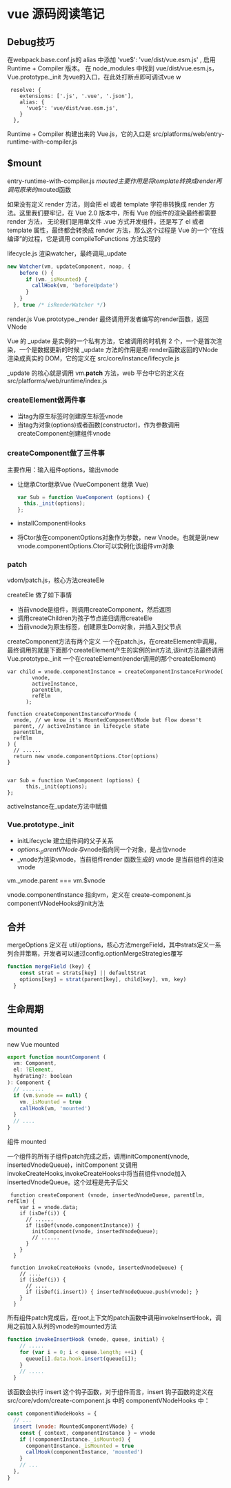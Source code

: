 # vue 源码阅读笔记

## Debug技巧
在webpack.base.conf.js的 alias 中添加 'vue$': 'vue/dist/vue.esm.js' , 启用 Runtime + Compiler 版本。
在 node_modules 中找到 vue/dist/vue.esm.js，Vue.prototype._init 为vue的入口，在此处打断点即可调试vue
w
````
 resolve: {
    extensions: ['.js', '.vue', '.json'],
    alias: {
      'vue$': 'vue/dist/vue.esm.js',
    }
  },
````


Runtime + Compiler 构建出来的 Vue.js，它的入口是 src/platforms/web/entry-runtime-with-compiler.js

## $mount

entry-runtime-with-compiler.js $mouted主要作用是将template转换成render再调用原来的$mouted函数

如果没有定义 render 方法，则会把 el 或者 template 字符串转换成 render 方法。这里我们要牢记，在 Vue 2.0 版本中，所有 Vue 的组件的渲染最终都需要 render 方法，
无论我们是用单文件 .vue 方式开发组件，还是写了 el 或者 template 属性，最终都会转换成 render 方法，那么这个过程是 Vue 的一个“在线编译”的过程，它是调用 compileToFunctions 方法实现的


lifecycle.js 渲染watcher，最终调用_update
````js
new Watcher(vm, updateComponent, noop, {
    before () {
      if (vm._isMounted) {
        callHook(vm, 'beforeUpdate')
      }
    }
  }, true /* isRenderWatcher */)
```` 


render.js Vue.prototype._render 最终调用开发者编写的render函数，返回VNode


Vue 的 _update 是实例的一个私有方法，它被调用的时机有 2 个，一个是首次渲染，一个是数据更新的时候
_update 方法的作用是把 render函数返回的VNode 渲染成真实的 DOM，它的定义在 src/core/instance/lifecycle.js

_update 的核心就是调用 vm.__patch__ 方法，web 平台中它的定义在 src/platforms/web/runtime/index.js 

### createElement做两件事
- 当tag为原生标签时创建原生标签vnode
- 当tag为对象(options)或者函数(constructor)，作为参数调用createComponent创建组件vnode

### createComponent做了三件事
主要作用：输入组件options，输出vnode

- 让继承Ctor继承Vue (VueComponent 继承 Vue)

  ````js
  var Sub = function VueComponent (options) {
    this._init(options);
  };
  ````
  
- installComponentHooks 
- 将Ctor放在componentOptions对象作为参数，new Vnode。也就是说new vnode.componentOptions.Ctor可以实例化该组件vm对象


### patch
vdom/patch.js，核心方法createEle

createEle 做了如下事情

- 当前vnode是组件，则调用createComponent，然后返回
- 调用createChildren为孩子节点递归调用createEle
- 当前vnode为原生标签，创建原生Dom对象，并插入到父节点

createComponent方法有两个定义
一个在patch.js，在createElement中调用，最终调用的就是下面那个createElement产生的实例的init方法,该init方法最终调用Vue.prototype._init
一个在createElement(render调用的那个createElement)

```
var child = vnode.componentInstance = createComponentInstanceForVnode(
        vnode,
        activeInstance,
        parentElm,
        refElm
      );
      
function createComponentInstanceForVnode (
  vnode, // we know it's MountedComponentVNode but flow doesn't
  parent, // activeInstance in lifecycle state
  parentElm,
  refElm
) {
  // ......
  return new vnode.componentOptions.Ctor(options)
}      


var Sub = function VueComponent (options) {
      this._init(options);
};
```

activeInstance在_update方法中赋值

### Vue.prototype._init

- initLifecycle 建立组件间的父子关系
- $options._parentVNode与$vnode指向同一个对象，是占位vnode
- _vnode为渲染vnode，当前组件render 函数生成的 vnode 是当前组件的渲染 vnode

vm._vnode.parent === vm.$vnode

vnode.componentInstance 指向vm，定义在 create-component.js componentVNodeHooks的init方法

## 合并

mergeOptions 定义在 util/options，核心方法mergeField，其中strats定义一系列合并策略，开发者可以通过config.optionMergeStrategies覆写

````js
function mergeField (key) {
    const strat = strats[key] || defaultStrat
    options[key] = strat(parent[key], child[key], vm, key)
  }
````

## 生命周期
### mounted
new Vue mounted

````js
export function mountComponent (
  vm: Component,
  el: ?Element,
  hydrating?: boolean
): Component {
  // .......
  if (vm.$vnode == null) {
    vm._isMounted = true
    callHook(vm, 'mounted')
  }
  // ....
}
````

组件 mounted

一个组件的所有子组件patch完成之后，调用initComponent(vnode, insertedVnodeQueue)，initComponent
又调用invokeCreateHooks,invokeCreateHooks中将当前组件vnode加入insertedVnodeQueue。这个过程是先子后父

````
 function createComponent (vnode, insertedVnodeQueue, parentElm, refElm) {
    var i = vnode.data;
    if (isDef(i)) {
      // ......
      if (isDef(vnode.componentInstance)) {
        initComponent(vnode, insertedVnodeQueue);
        // ......
      }
    }
  }
````

````
 function invokeCreateHooks (vnode, insertedVnodeQueue) {
    // ....
    if (isDef(i)) {
      // ....
      if (isDef(i.insert)) { insertedVnodeQueue.push(vnode); }
    }
  }
````

所有组件patch完成后，在root上下文的patch函数中调用invokeInsertHook，调用之前加入队列的vnode的mounted方法

````js
function invokeInsertHook (vnode, queue, initial) {
    // .....
    for (var i = 0; i < queue.length; ++i) {
      queue[i].data.hook.insert(queue[i]);
    }
    // .....
  }
````

该函数会执行 insert 这个钩子函数，对于组件而言，insert 钩子函数的定义在 src/core/vdom/create-component.js 中的 componentVNodeHooks 中：

````js
const componentVNodeHooks = {
  // ...
  insert (vnode: MountedComponentVNode) {
    const { context, componentInstance } = vnode
    if (!componentInstance._isMounted) {
      componentInstance._isMounted = true
      callHook(componentInstance, 'mounted')
    }
    // ...
  },
}
````